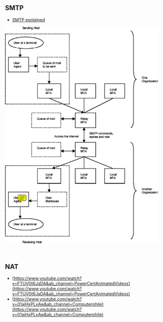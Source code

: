 ## SMTP
- [SMTP explained](https://medium.com/@mailcotservices/what-is-the-simple-mail-transfer-protocol-and-how-it-works-3e36791c8fa4)

![smtp](https://github.com/akankita06/system-design-notes/blob/main/images/smtp.png)

&nbsp;

## NAT
- [https://www.youtube.com/watch?v=FTUV0t6JaDA&ab_channel=PowerCertAnimatedVideos](https://www.youtube.com/watch?v=FTUV0t6JaDA&ab_channel=PowerCertAnimatedVideos)
- [https://www.youtube.com/watch?v=01ajHxPLxAw&ab_channel=Computerphile](https://www.youtube.com/watch?v=01ajHxPLxAw&ab_channel=Computerphile)

